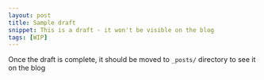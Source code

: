```yaml
---
layout: post
title: Sample draft
snippet: This is a draft - it won't be visible on the blog
tags: [WIP]
---
```


Once the draft is complete, it should be moved to `_posts/` directory to see it on the blog